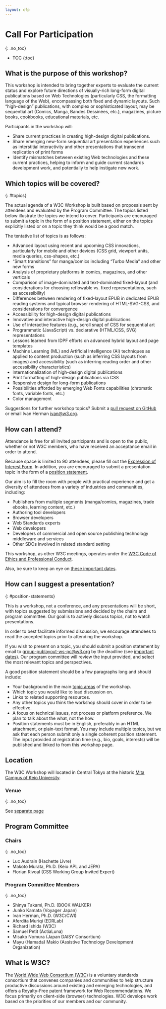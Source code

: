 ```yaml
---
layout: cfp
---
```


# Call For Participation
{: .no_toc}

* TOC
{:toc}

## What is the purpose of this workshop?

This workshop is intended to bring together experts to evaluate the current status and explore future directions of visually-rich long-form digital publications based on Web Technologies (particularly CSS, the formatting language of the Web), encompassing both fixed and dynamic layouts.  Such “high-design” publications, with complex or sophisticated layout, may be sequential art (Comics, Manga, Bandes Dessinées, etc.), magazines, picture books, cookbooks, educational materials, etc.

Participants in the workshop will:
* Share current practices in creating high-design digital publications.
* Share emerging new-form sequential art presentation experiences such as interstitial interactivity and other presentations that transcend replication of print forms
* Identify mismatches between existing Web technologies and these current practices, helping to inform and guide current standards development work, and potentially to help instigate new work.


## Which topics will be covered?
{: #topics}

The actual agenda of a W3C Workshop is built based on proposals sent by attendees and evaluated by the Program Committee. The topics listed below illustrate the topics we intend to cover. Participants are encouraged to submit a topic in the form of a position statement, either on the topics explicitly listed or on a topic they think would be a good match.

The tentative list of topics is as follows:

* Advanced layout using recent and upcoming CSS innovations, particularly for mobile and other devices (CSS grid, viewport units, media queries, css-shapes, etc.)
* “Smart transitions” for manga/comics including “Turbo Media” and other new forms
* Analysis of proprietary platforms in comics, magazines, and other verticals
* Comparison of image-dominated and text-dominated fixed-layout (and considerations for choosing reflowable vs. fixed representations, such as accessibility)
* Differences between rendering of fixed-layout EPUB in dedicated EPUB reading systems and typical browser rendering of HTML-SVG-CSS, and considerations for convergence
* Accessibility for high-design digital publications
* Innovative and interactive high-design digital publications
* Use of interactive features (e.g., scroll snap) of CSS for sequential art
* Programmatic (JavaScript) vs. declarative (HTML/CSS, SVG) representations
* Lessons learned from  IDPF efforts on advanced hybrid layout and page templates
* Machine Learning (ML) and Artificial Intelligence (AI) techniques as applied to content production (such as inferring CSS layouts from images) and accessibility (such as inferring reading order and other accessibility characteristics)
* Internationalization of high-design digital publications
* Print formatting of high-design publications via CSS
* Responsive design for long-form publications
* Possibilities afforded by emerging Web Fonts capabilities (chromatic fonts, variable fonts, etc.)
* Color management

Suggestions for further workshop topics? Submit a [pull request on GitHub](https://github.com/w3c/tokyo18-workshop) or email Ivan Herman <ivan@w3.org>.

## How can I attend?

Attendance is free for all invited participants and is open to the public, whether or not W3C members, who have received an acceptance email in order to attend.

Because space is limited to 90 attendees, please fill out the [Expression of Interest Form](https://www.w3.org/2002/09/wbs/1/2018publayoutws/).  In addition, you are encouraged to submit a presentation topic in the form of a [position statement](#position-statements).

Our aim is to fill the room with people with practical experience and get a diversity of attendees from a variety of industries and communities, including:

* Publishers from multiple segments (manga/comics, magazines, trade ebooks, learning content, etc.)
* Authoring tool developers
* Browser developers
* Web Standards experts
* Web developers
* Developers of commercial and open source publishing technology middleware and services
* Other SDOs involved in related standard setting

This workshop, as other W3C meetings, operates under the [W3C Code of Ethics and Professional Conduct](https://www.w3.org/Consortium/cepc/).

Also, be sure to keep an eye on [these important dates](#dates).

## How can I suggest a presentation?
{: #position-statements}

This is a workshop, not a conference, and any presentations will be short, with topics suggested by submissions and decided by the chairs and program committee. Our goal is to actively discuss topics, not to watch presentations.

In order to best facilitate informed discussion, we encourage attendees to read the accepted topics prior to attending the workshop.

If you wish to present on a topic, you should submit a position statement by email to [group-publayout-ws-pc@w3.org](mailto:group-publayout-ws-pc@w3.org) by the deadline (see [important dates](#dates)). Our program committee will review the input provided, and select the most relevant topics and perspectives.

A good position statement should be a few paragraphs long and should include:

* Your background in the main [topic areas](#topics) of the workshop.
* Which topic you would like to lead discussion on.
* Links to related supporting resources.
* Any other topics you think the workshop should cover in order to be effective.
* A focus on technical issues, not process or platform preference. We plan to talk about the what, not the how.
* Position statements must be in English, preferably in an HTML attachment, or plain-text format. You may include multiple topics, but we ask that each person submit only a single coherent position statement. The input provided at registration time (e.g., bio, goals, interests) will be published and linked to from this workshop page.

## Location

The W3C Workshop will located in Central Tokyo at the historic [Mita Campus of Keio University](https://www.keio.ac.jp/en/maps/mita.html).

### Venue
{: .no_toc}

See [separate page](venue)

## Program Committee

### Chairs
{: .no_toc}

* Luc Audrain (Hachette Livre)
* Makoto Murata, Ph.D. (Keio APL and JEPA)
* Florian Rivoal (CSS Working Group Invited Expert)

### Program Committee Members
{: .no_toc}

* Shinya Takami, Ph.D. (BOOK WALKER)
* Junko Kamata (Voyager Japan) 
* Ivan Herman, Ph.D.  (W3C/CWI)
* Aferdita Muriqi (EDRLab)
* Richard Ishida (W3C)
* Samuel Petit (ActiaLuna)
* Misako Nomura (Japan DAISY Consortium)
* Mayu (Hamada) Makio (Assistive Technology Development Organization)

## What is W3C?

The [World Wide Web Consortium (W3C)](https://www.w3.org) is a voluntary standards consortium that convenes companies and communities to help structure productive discussions around existing and emerging technologies, and offers a Royalty-Free patent framework for Web Recommendations. We focus primarily on client-side (browser) technologies. W3C develops work based on the priorities of our members and our community.
